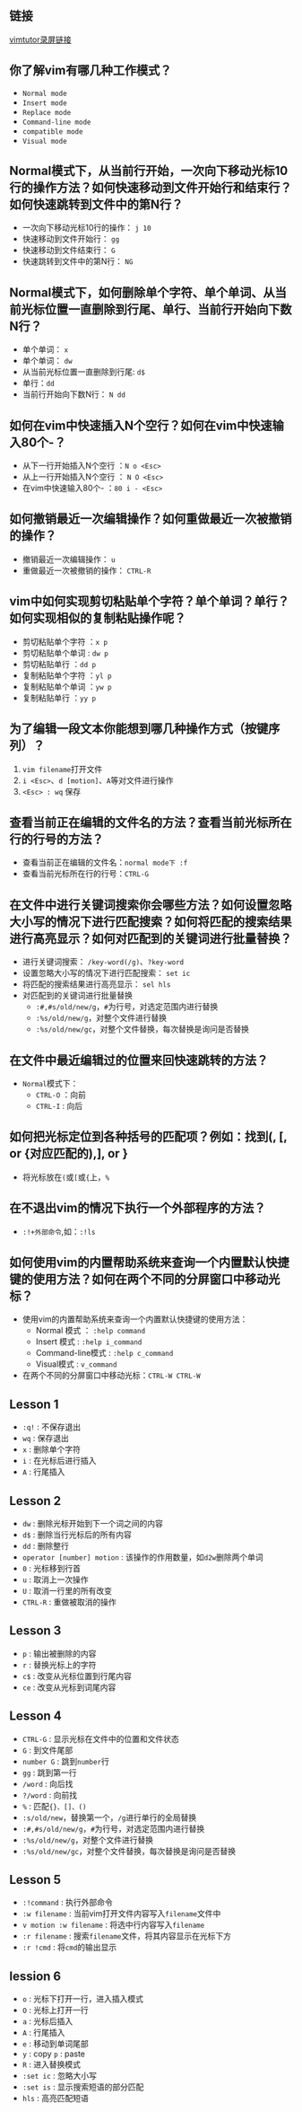## 链接
[vimtutor录屏链接]( https://asciinema.org/a/pb1tZiY6IPfWuFEiZhzlBdoiT)

## 你了解vim有哪几种工作模式？
- `Normal mode`
- `Insert mode`
- `Replace mode`
- `Command-line mode`
- `compatible mode`
- `Visual mode`
## Normal模式下，从当前行开始，一次向下移动光标10行的操作方法？如何快速移动到文件开始行和结束行？如何快速跳转到文件中的第N行？
- 一次向下移动光标10行的操作： `j 10`
- 快速移动到文件开始行： `gg`
- 快速移动到文件结束行： `G`
- 快速跳转到文件中的第N行： `NG`
## Normal模式下，如何删除单个字符、单个单词、从当前光标位置一直删除到行尾、单行、当前行开始向下数N行？
- 单个单词： `x`
- 单个单词： `dw`
- 从当前光标位置一直删除到行尾:    `d$`
- 单行：`dd`
- 当前行开始向下数N行： `N dd`

## 如何在vim中快速插入N个空行？如何在vim中快速输入80个-？
- 从下一行开始插入N个空行 ：`N o <Esc>`
- 从上一行开始插入N个空行 ： `N O <Esc>`
- 在vim中快速输入80个- ：`80 i - <Esc>`
## 如何撤销最近一次编辑操作？如何重做最近一次被撤销的操作？
- 撤销最近一次编辑操作： `u` 
- 重做最近一次被撤销的操作： `CTRL-R`
## vim中如何实现剪切粘贴单个字符？单个单词？单行？如何实现相似的复制粘贴操作呢？
- 剪切粘贴单个字符 ：`x p`
- 剪切粘贴单个单词 : `dw p`
- 剪切粘贴单行 ：`dd p`
- 复制粘贴单个字符 ：`yl p`
- 复制粘贴单个单词 ：`yw p`
- 复制粘贴单行 ：`yy p`
## 为了编辑一段文本你能想到哪几种操作方式（按键序列）？
1. `vim filename`打开文件
2. `i <Esc>`、`d [motion]`、`A`等对文件进行操作
3. `<Esc> : wq` 保存

## 查看当前正在编辑的文件名的方法？查看当前光标所在行的行号的方法？
- 查看当前正在编辑的文件名：`normal mode下 :f` 
- 查看当前光标所在行的行号：`CTRL-G`

## 在文件中进行关键词搜索你会哪些方法？如何设置忽略大小写的情况下进行匹配搜索？如何将匹配的搜索结果进行高亮显示？如何对匹配到的关键词进行批量替换？
- 进行关键词搜索： `/key-word(/g)`、`?key-word`
- 设置忽略大小写的情况下进行匹配搜索： `set ic`
- 将匹配的搜索结果进行高亮显示： `sel hls `
- 对匹配到的关键词进行批量替换
    - `:#,#s/old/new/g`，`#`为行号，对选定范围内进行替换
    - `:%s/old/new/g`，对整个文件进行替换
    - `:%s/old/new/gc`，对整个文件替换，每次替换是询问是否替换


## 在文件中最近编辑过的位置来回快速跳转的方法？
- `Normal`模式下：
    - `CTRL-O` ：向前
    - `CTRL-I` : 向后
## 如何把光标定位到各种括号的匹配项？例如：找到(, [, or {对应匹配的),], or }
- 将光标放在`(`或`[`或`{`上，`%`
## 在不退出vim的情况下执行一个外部程序的方法？
- `:!+外部命令`,如：`:!ls`
## 如何使用vim的内置帮助系统来查询一个内置默认快捷键的使用方法？如何在两个不同的分屏窗口中移动光标？

- 使用vim的内置帮助系统来查询一个内置默认快捷键的使用方法：
    - Normal 模式 ： `:help command`
    - Insert 模式 : `:help i_command`
    - Command-line模式 : `:help c_command`
    - Visual模式 : `v_command`
- 在两个不同的分屏窗口中移动光标：`CTRL-W CTRL-W`



## Lesson 1
- `:q!` : 不保存退出
- `wq` : 保存退出
- `x` : 删除单个字符
- `i` : 在光标后进行插入
- `A` : 行尾插入

## Lesson 2
- `dw` : 删除光标开始到下一个词之间的内容
- `d$` : 删除当行光标后的所有内容
- `dd` : 删除整行
- `operator [number] motion` : 该操作的作用数量，如`d2w`删除两个单词
- `0` : 光标移到行首
- `u` : 取消上一次操作
- `U` : 取消一行里的所有改变
- `CTRL-R` : 重做被取消的操作

## Lesson 3
- `p` : 输出被删除的内容
- `r` : 替换光标上的字符
- `c$` : 改变从光标位置到行尾内容
- `ce` : 改变从光标到词尾内容

## Lesson 4

- `CTRL-G` : 显示光标在文件中的位置和文件状态
- `G` : 到文件尾部
- `number G` : 跳到`number`行
- `gg` : 跳到第一行
- `/word` : 向后找
- `?/word` : 向前找
- `%` : 匹配`{}、[]、()`
- `:s/old/new`，替换第一个，`/g`进行单行的全局替换
- `:#,#s/old/new/g`，`#`为行号，对选定范围内进行替换
- `:%s/old/new/g`，对整个文件进行替换
- `:%s/old/new/gc`，对整个文件替换，每次替换是询问是否替换


## Lesson 5
- `:!command` : 执行外部命令
- `:w filename` : 当前vim打开文件内容写入`filename`文件中
- `v motion :w filename` : 将选中行内容写入`filename`
- `:r filename` : 搜索`filename`文件，将其内容显示在光标下方
- `:r !cmd` : 将`cmd`的输出显示

## lession 6
- `o` : 光标下打开一行，进入插入模式
- `O` : 光标上打开一行
- `a` : 光标后插入
- `A` : 行尾插入
- `e` : 移动到单词尾部
- `y` : copy  `p` : paste
- `R` : 进入替换模式
- `:set ic` : 忽略大小写
- `:set is` : 显示搜索短语的部分匹配
- `hls` : 高亮匹配短语
